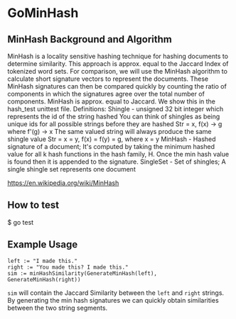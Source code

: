 # GoMinHash

## MinHash Background and Algorithm

 MinHash is a locality sensitive hashing technique for hashing
 documents to determine similarity.  This approach is approx. equal
 to the Jaccard Index of tokenized word sets.
 For comparison, we will use the MinHash algorithm to calculate short
 signature vectors to represent the documents. These MinHash
 signatures can then be compared quickly by counting the ratio
 of components in which the signatures agree over the total number of components.
 MinHash is approx. equal to Jaccard.  We show this in the hash_test unittest file.
 Definitions:
    Shingle - unsigned 32 bit integer which represents the id of
              the string hashed
			You can think of shingles as being unique ids for all possible strings
			before they are hashed
			Str = x, f(x) -> g where f'(g) -> x
			The same valued string will always produce the same shingle value
			Str = x = y, f(x) = f(y) = g, where x = y
	MinHash - Hashed signature of a document; It's computed by taking the
			  minimum hashed value for all k hash functions in the
			  hash family, H.  Once the min hash value is found
			  then it is appended to the signature.
	SingleSet - Set of shingles; A single shingle set represents one document


https://en.wikipedia.org/wiki/MinHash

## How to test
$ go test

## Example Usage
```golang
left := "I made this."
right := "You made this? I made this."
sim := minHashSimilarity(GenerateMinHash(left), GenerateMinHash(right))
```
`sim` will contain the Jaccard Similarity between the `left` and `right` strings.  By generating the min hash signatures we can quickly obtain similarities between the two string segments.  


